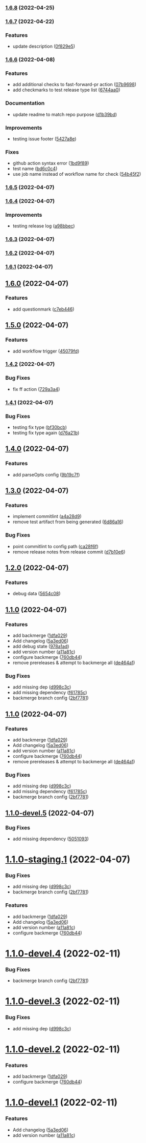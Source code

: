 ### [1.6.8](https://github.com/jdpnielsen/semantic-release/compare/v1.6.7...v1.6.8) (2022-04-25)

### [1.6.7](https://github.com/jdpnielsen/semantic-release/compare/v1.6.6...v1.6.7) (2022-04-22)


### Features

* update description ([0f829e5](https://github.com/jdpnielsen/semantic-release/commit/0f829e58f7749e797e56feae62c42bd9daca87fa))

### [1.6.6](https://github.com/jdpnielsen/semantic-release/compare/v1.6.5...v1.6.6) (2022-04-08)


### Features

* add additional checks to fast-forward-pr action ([07b9698](https://github.com/jdpnielsen/semantic-release/commit/07b9698ca151b6fa6bd49ea09e7e964f197ecb35))
* add checkmarks to test release type list ([6744aa0](https://github.com/jdpnielsen/semantic-release/commit/6744aa0f41a44920ba18953a4847e970954fa58b))


### Documentation

* update readme to match repo purpose ([d1b39bd](https://github.com/jdpnielsen/semantic-release/commit/d1b39bd1e2bdf75fa8460fba08bbf49c29bfb1c3))


### Improvements

* testing issue footer ([5427a8e](https://github.com/jdpnielsen/semantic-release/commit/5427a8e1198e3cb40ad997f62ba4e959efe54e93))


### Fixes

* github action syntax error ([1bd9f89](https://github.com/jdpnielsen/semantic-release/commit/1bd9f8952b1cee7c6993751e33f0b8796925b820))
* test name ([bd6c0c4](https://github.com/jdpnielsen/semantic-release/commit/bd6c0c4ac634c815aacc375e18ac79fc8634465e))
* use job name instead of workflow name for check ([54b45f2](https://github.com/jdpnielsen/semantic-release/commit/54b45f212d40ec2a95bb2852a5ad0813d23f8253))

### [1.6.5](https://github.com/jdpnielsen/semantic-release/compare/v1.6.4...v1.6.5) (2022-04-07)

### [1.6.4](https://github.com/jdpnielsen/semantic-release/compare/v1.6.3...v1.6.4) (2022-04-07)


### Improvements

* testing release log ([a98bbec](https://github.com/jdpnielsen/semantic-release/commit/a98bbecf6f39b28319e3acdfaf87e5a39c9ebd5f))

### [1.6.3](https://github.com/jdpnielsen/semantic-release/compare/v1.6.2...v1.6.3) (2022-04-07)

### [1.6.2](https://github.com/jdpnielsen/semantic-release/compare/v1.6.1...v1.6.2) (2022-04-07)

### [1.6.1](https://github.com/jdpnielsen/semantic-release/compare/v1.6.0...v1.6.1) (2022-04-07)

## [1.6.0](https://github.com/jdpnielsen/semantic-release/compare/v1.5.0...v1.6.0) (2022-04-07)


### Features

* add questionmark ([c7eb446](https://github.com/jdpnielsen/semantic-release/commit/c7eb44660fbad6ad4473bf6b2b7564631ae3c308))

## [1.5.0](https://github.com/jdpnielsen/semantic-release/compare/v1.4.2...v1.5.0) (2022-04-07)


### Features

* add workflow trigger ([45079fd](https://github.com/jdpnielsen/semantic-release/commit/45079fdc028d284614238c7db17cee4a8f45457a))

### [1.4.2](https://github.com/jdpnielsen/semantic-release/compare/v1.4.1...v1.4.2) (2022-04-07)


### Bug Fixes

* fix ff action ([729a3a4](https://github.com/jdpnielsen/semantic-release/commit/729a3a4d022e539a01988bba962841bc47e28270))

### [1.4.1](https://github.com/jdpnielsen/semantic-release/compare/v1.4.0...v1.4.1) (2022-04-07)


### Bug Fixes

* testing fix type ([bf30bcb](https://github.com/jdpnielsen/semantic-release/commit/bf30bcbd3873510c7f8e878aa7274fb234c5c837))
* testing fix type again ([d76a21b](https://github.com/jdpnielsen/semantic-release/commit/d76a21b3a78bdbedb338ce1b9c029bd91f8b52e8))

## [1.4.0](https://github.com/jdpnielsen/semantic-release/compare/v1.3.0...v1.4.0) (2022-04-07)


### Features

* add parseOpts config ([9b19c7f](https://github.com/jdpnielsen/semantic-release/commit/9b19c7f9c3f3616896899d0f1191f9d056422494))

## [1.3.0](https://github.com/jdpnielsen/semantic-release/compare/v1.2.0...v1.3.0) (2022-04-07)


### Features

* implement commitlint ([a4a28d9](https://github.com/jdpnielsen/semantic-release/commit/a4a28d9bd3ca0afc0f54fc4cc8f0dd3c7843c3e8))
* remove test artifact from being generated ([6d86a16](https://github.com/jdpnielsen/semantic-release/commit/6d86a168de8826190b0f1ac9fcb533cc9b35487e))


### Bug Fixes

* point commitlint to config path ([ca28f6f](https://github.com/jdpnielsen/semantic-release/commit/ca28f6fefb96acfd830e05a626ef135491da498e))
* remove release notes from release commit ([d7b10e6](https://github.com/jdpnielsen/semantic-release/commit/d7b10e62e45e0691b376c49930ab84a34f761d7d))

## [1.2.0](https://github.com/jdpnielsen/semantic-release/compare/v1.1.0...v1.2.0) (2022-04-07)


### Features

* debug data ([5654c08](https://github.com/jdpnielsen/semantic-release/commit/5654c0846e5b3f7613aa425166ee0fb62fe6f233))

## [1.1.0](https://github.com/jdpnielsen/semantic-release/compare/v1.0.0...v1.1.0) (2022-04-07)


### Features

* add backmerge ([1dfa029](https://github.com/jdpnielsen/semantic-release/commit/1dfa0297305dda6a8b43eae66d856c7d854486c7))
* Add changelog ([5a3ed06](https://github.com/jdpnielsen/semantic-release/commit/5a3ed06ad9fd21d166aaebe1f35f302ffe692f21))
* add debug state ([978a1ad](https://github.com/jdpnielsen/semantic-release/commit/978a1ad5fdf49fec99a8e897817bd2cdf1be1a1e))
* add version number ([a11a81c](https://github.com/jdpnielsen/semantic-release/commit/a11a81cd5b1bcf708cf022c29ae0b5b23914dd97))
* configure backmerge ([760db44](https://github.com/jdpnielsen/semantic-release/commit/760db44d9a5b567e3945db00af0a9c1d029db491))
* remove prereleases & attempt to backmerge all ([de464a1](https://github.com/jdpnielsen/semantic-release/commit/de464a1c3f73fc222f047d92da5317f4c47067e5))


### Bug Fixes

* add missing dep ([d998c3c](https://github.com/jdpnielsen/semantic-release/commit/d998c3c169032b4e007e98d61c3a2a86c4862191))
* add missing dependency ([f61785c](https://github.com/jdpnielsen/semantic-release/commit/f61785c95fce2727c8ba55281f09ecbf11e3640f))
* backmerge branch config ([2bf7781](https://github.com/jdpnielsen/semantic-release/commit/2bf778153556fdc394e01c499b2c2aac6f7de73c))

## [1.1.0](https://github.com/jdpnielsen/semantic-release/compare/v1.0.0...v1.1.0) (2022-04-07)


### Features

* add backmerge ([1dfa029](https://github.com/jdpnielsen/semantic-release/commit/1dfa0297305dda6a8b43eae66d856c7d854486c7))
* Add changelog ([5a3ed06](https://github.com/jdpnielsen/semantic-release/commit/5a3ed06ad9fd21d166aaebe1f35f302ffe692f21))
* add version number ([a11a81c](https://github.com/jdpnielsen/semantic-release/commit/a11a81cd5b1bcf708cf022c29ae0b5b23914dd97))
* configure backmerge ([760db44](https://github.com/jdpnielsen/semantic-release/commit/760db44d9a5b567e3945db00af0a9c1d029db491))
* remove prereleases & attempt to backmerge all ([de464a1](https://github.com/jdpnielsen/semantic-release/commit/de464a1c3f73fc222f047d92da5317f4c47067e5))


### Bug Fixes

* add missing dep ([d998c3c](https://github.com/jdpnielsen/semantic-release/commit/d998c3c169032b4e007e98d61c3a2a86c4862191))
* add missing dependency ([f61785c](https://github.com/jdpnielsen/semantic-release/commit/f61785c95fce2727c8ba55281f09ecbf11e3640f))
* backmerge branch config ([2bf7781](https://github.com/jdpnielsen/semantic-release/commit/2bf778153556fdc394e01c499b2c2aac6f7de73c))

## [1.1.0-devel.5](https://github.com/jdpnielsen/semantic-release/compare/v1.1.0-devel.4...v1.1.0-devel.5) (2022-04-07)


### Bug Fixes

* add missing dependency ([5051093](https://github.com/jdpnielsen/semantic-release/commit/505109356725d0f66210a6156a00ae2a5ce1cb98))

# [1.1.0-staging.1](https://github.com/jdpnielsen/semantic-release/compare/v1.0.0...v1.1.0-staging.1) (2022-04-07)


### Bug Fixes

* add missing dep ([d998c3c](https://github.com/jdpnielsen/semantic-release/commit/d998c3c169032b4e007e98d61c3a2a86c4862191))
* backmerge branch config ([2bf7781](https://github.com/jdpnielsen/semantic-release/commit/2bf778153556fdc394e01c499b2c2aac6f7de73c))


### Features

* add backmerge ([1dfa029](https://github.com/jdpnielsen/semantic-release/commit/1dfa0297305dda6a8b43eae66d856c7d854486c7))
* Add changelog ([5a3ed06](https://github.com/jdpnielsen/semantic-release/commit/5a3ed06ad9fd21d166aaebe1f35f302ffe692f21))
* add version number ([a11a81c](https://github.com/jdpnielsen/semantic-release/commit/a11a81cd5b1bcf708cf022c29ae0b5b23914dd97))
* configure backmerge ([760db44](https://github.com/jdpnielsen/semantic-release/commit/760db44d9a5b567e3945db00af0a9c1d029db491))

# [1.1.0-devel.4](https://github.com/jdpnielsen/semantic-release/compare/v1.1.0-devel.3...v1.1.0-devel.4) (2022-02-11)


### Bug Fixes

* backmerge branch config ([2bf7781](https://github.com/jdpnielsen/semantic-release/commit/2bf778153556fdc394e01c499b2c2aac6f7de73c))

# [1.1.0-devel.3](https://github.com/jdpnielsen/semantic-release/compare/v1.1.0-devel.2...v1.1.0-devel.3) (2022-02-11)


### Bug Fixes

* add missing dep ([d998c3c](https://github.com/jdpnielsen/semantic-release/commit/d998c3c169032b4e007e98d61c3a2a86c4862191))

# [1.1.0-devel.2](https://github.com/jdpnielsen/semantic-release/compare/v1.1.0-devel.1...v1.1.0-devel.2) (2022-02-11)


### Features

* add backmerge ([1dfa029](https://github.com/jdpnielsen/semantic-release/commit/1dfa0297305dda6a8b43eae66d856c7d854486c7))
* configure backmerge ([760db44](https://github.com/jdpnielsen/semantic-release/commit/760db44d9a5b567e3945db00af0a9c1d029db491))

# [1.1.0-devel.1](https://github.com/jdpnielsen/semantic-release/compare/v1.0.0...v1.1.0-devel.1) (2022-02-11)


### Features

* Add changelog ([5a3ed06](https://github.com/jdpnielsen/semantic-release/commit/5a3ed06ad9fd21d166aaebe1f35f302ffe692f21))
* add version number ([a11a81c](https://github.com/jdpnielsen/semantic-release/commit/a11a81cd5b1bcf708cf022c29ae0b5b23914dd97))
